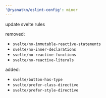 ```yaml
---
'@ryanatkn/eslint-config': minor
---
```


update svelte rules

removed:

- `svelte/no-immutable-reactive-statements`
- `svelte/no-inner-declarations`
- `svelte/no-reactive-functions`
- `svelte/no-reactive-literals`

added:

- `svelte/button-has-type`
- `svelte/prefer-class-directive`
- `svelte/prefer-style-directive`
